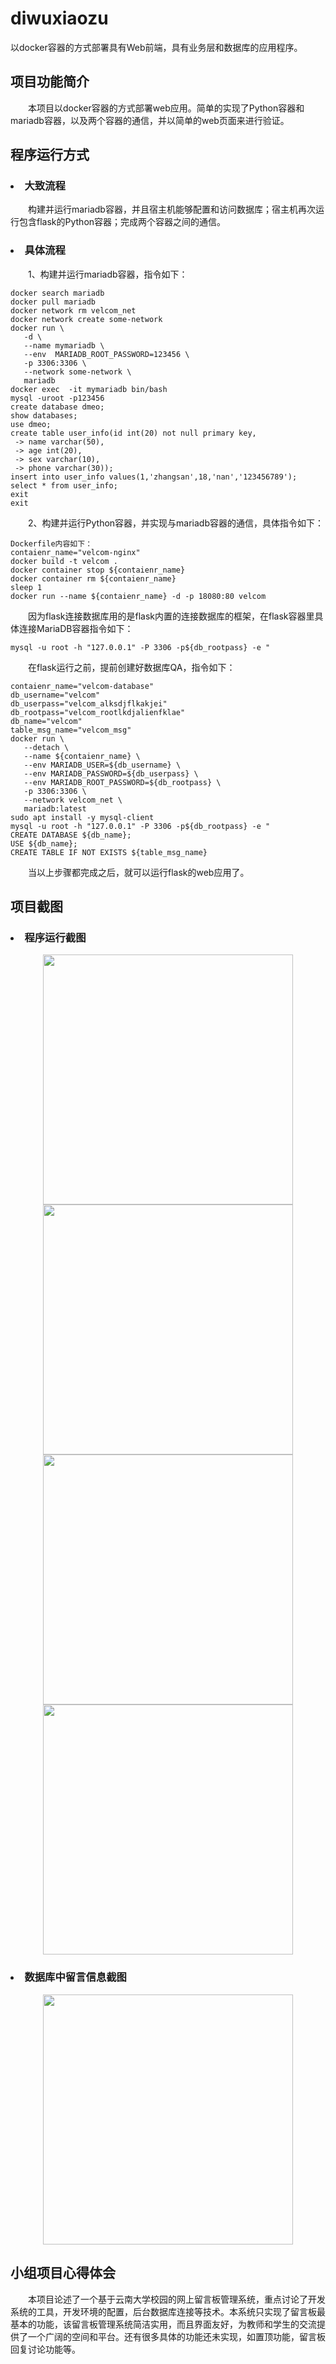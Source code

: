 # diwuxiaozu
以docker容器的方式部署具有Web前端，具有业务层和数据库的应用程序。
## 项目功能简介

<p>&emsp;&emsp;本项目以docker容器的方式部署web应用。简单的实现了Python容器和mariadb容器，以及两个容器的通信，并以简单的web页面来进行验证。</p>

## 程序运行方式

### <li><b>大致流程</b>
<p>&emsp;&emsp;构建并运行mariadb容器，并且宿主机能够配置和访问数据库；宿主机再次运行包含flask的Python容器；完成两个容器之间的通信。</p>
 
### <li><b>具体流程</b>
<p>&emsp;&emsp;1、构建并运行mariadb容器，指令如下：</p>

 ```
docker search mariadb
docker pull mariadb
docker network rm velcom_net
docker network create some-network
docker run \ 
    -d \
    --name mymariadb \
    --env  MARIADB_ROOT_PASSWORD=123456 \
    -p 3306:3306 \
    --network some-network \
    mariadb
docker exec  -it mymariadb bin/bash
mysql -uroot -p123456
create database dmeo;
show databases;
use dmeo;
create table user_info(id int(20) not null primary key,
  -> name varchar(50),
  -> age int(20),
  -> sex varchar(10),
  -> phone varchar(30));
insert into user_info values(1,'zhangsan',18,'nan','123456789');
select * from user_info;
exit
exit 
 ```

<p>&emsp;&emsp;2、构建并运行Python容器，并实现与mariadb容器的通信，具体指令如下：</p>

 ```
Dockerfile内容如下：
contaienr_name="velcom-nginx"
docker build -t velcom .
docker container stop ${contaienr_name}
docker container rm ${contaienr_name}
sleep 1
docker run --name ${contaienr_name} -d -p 18080:80 velcom
 ```
 
<p>&emsp;&emsp;因为flask连接数据库用的是flask内置的连接数据库的框架，在flask容器里具体连接MariaDB容器指令如下：</p>

 ```
 mysql -u root -h "127.0.0.1" -P 3306 -p${db_rootpass} -e "
 ```
 

<p>&emsp;&emsp;在flask运行之前，提前创建好数据库QA，指令如下：</p>

 ```
 contaienr_name="velcom-database"
db_username="velcom"
db_userpass="velcom_alksdjflkakjei"
db_rootpass="velcom_rootlkdjalienfklae"
db_name="velcom"
table_msg_name="velcom_msg"
docker run \
    --detach \
    --name ${contaienr_name} \
    --env MARIADB_USER=${db_username} \
    --env MARIADB_PASSWORD=${db_userpass} \
    --env MARIADB_ROOT_PASSWORD=${db_rootpass} \
    -p 3306:3306 \
    --network velcom_net \
    mariadb:latest
sudo apt install -y mysql-client
mysql -u root -h "127.0.0.1" -P 3306 -p${db_rootpass} -e "
CREATE DATABASE ${db_name};
 USE ${db_name};
 CREATE TABLE IF NOT EXISTS ${table_msg_name}
```
 
<p>&emsp;&emsp;当以上步骤都完成之后，就可以运行flask的web应用了。</p>


## 项目截图
 
### <li>程序运行截图
 
<center>
  <img src="screenShot_img\1.png" width="400" height=""> 
  </center>
<center>
  <img src="screenShot_img\2.png" width="400" height=""> 
  </center>

<center>
  <img src="screenShot_img\3.png" width="400" height=""> 
  </center>

<center>
  <img src="screenShot_img\4.png" width="400" height=""> 
  </center>
 
### <li>数据库中留言信息截图
 
<center>
  <img src="screenShot_img\5.png" width="400" height=""> 
  </center>

## 小组项目心得体会
 
<p>&emsp;&emsp;本项目论述了一个基于云南大学校园的网上留言板管理系统，重点讨论了开发系统的工具，开发环境的配置，后台数据库连接等技术。本系统只实现了留言板最基本的功能，该留言板管理系统简洁实用，而且界面友好，为教师和学生的交流提供了一个广阔的空间和平台。还有很多具体的功能还未实现，如置顶功能，留言板回复讨论功能等。</p>
